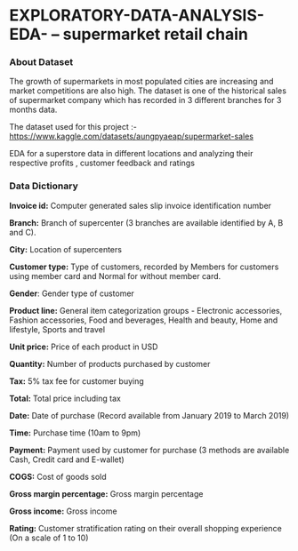 # EXPLORATORY-DATA-ANALYSIS-EDA- – supermarket retail chain

### About Dataset
The growth of supermarkets in most populated cities are increasing and market competitions are also high. The dataset is one of the historical sales of supermarket company which has recorded in 3 different branches for 3 months data.

The dataset used for this project :- https://www.kaggle.com/datasets/aungpyaeap/supermarket-sales

EDA for a superstore data in different locations and analyzing their respective profits , customer feedback and ratings


### Data Dictionary

   **Invoice id:** Computer generated sales slip invoice identification number

   **Branch:** Branch of supercenter (3 branches are available identified by A, B and C).

   **City:** Location of supercenters

   **Customer type:** Type of customers, recorded by Members for customers using member card and Normal for without member card.

   **Gender**: Gender type of customer

   **Product line:** General item categorization groups - Electronic accessories, Fashion accessories, Food and beverages, Health and beauty, Home and lifestyle, Sports and travel

   **Unit price:** Price of each product in USD

   **Quantity:** Number of products purchased by customer

   **Tax:** 5% tax fee for customer buying

   **Total:** Total price including tax

   **Date:** Date of purchase (Record available from January 2019 to March 2019)

   **Time:** Purchase time (10am to 9pm)

   **Payment:** Payment used by customer for purchase (3 methods are available Cash, Credit card and E-wallet)

   **COGS:** Cost of goods sold

   **Gross margin percentage:** Gross margin percentage

   **Gross income:** Gross income

   **Rating:** Customer stratification rating on their overall shopping experience (On a scale of 1 to 10)
